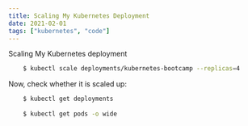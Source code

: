 ```yaml
---
title: Scaling My Kubernetes Deployment
date: 2021-02-01
tags: ["kubernetes", "code"]
---
```


Scaling My Kubernetes deployment

<!--more-->

```sh
    $ kubectl scale deployments/kubernetes-bootcamp --replicas=4
```

Now, check whether it is scaled up:
```sh
    $ kubectl get deployments
 
    $ kubectl get pods -o wide
  
```

